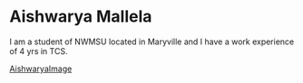 # Aishwarya Mallela

I am a student of NWMSU located in Maryville and
I have a work experience of 4 yrs in TCS.

[AishwaryaImage](MyPic.jpeg)

